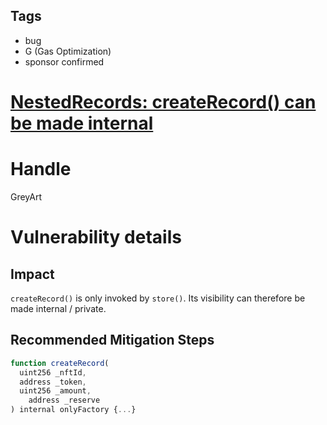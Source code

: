 ## Tags

- bug
- G (Gas Optimization)
- sponsor confirmed

# [NestedRecords: createRecord() can be made internal](https://github.com/code-423n4/2021-11-nested-findings/issues/124) 

# Handle

GreyArt


# Vulnerability details

## Impact

`createRecord()` is only invoked by `store()`. Its visibility can therefore be made internal / private.

## Recommended Mitigation Steps

```jsx
function createRecord(
  uint256 _nftId,
  address _token,
  uint256 _amount,
	address _reserve
) internal onlyFactory {...}
```

